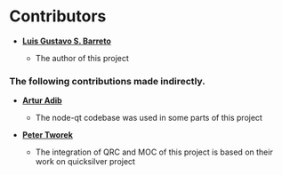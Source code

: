 # Contributors

* **[Luis Gustavo S. Barreto](https://github.com/gustavosbarreto)**

  * The author of this project

### The following contributions made indirectly.

* **[Artur Adib](https://github.com/arturadib)**

  * The node-qt codebase was used in some parts of this project

* **[Peter Tworek](https://github.com/tworaz)**

  * The integration of QRC and MOC of this project is based on their work on quicksilver project
